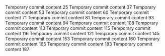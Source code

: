 Temporary commit content 25
Temporary commit content 37
Temporary commit content 53
Temporary commit content 60
Temporary commit content 71
Temporary commit content 81
Temporary commit content 93
Temporary commit content 94
Temporary commit content 108
Temporary commit content 113
Temporary commit content 115
Temporary commit content 116
Temporary commit content 121
Temporary commit content 145
Temporary commit content 153
Temporary commit content 160
Temporary commit content 165
Temporary commit content 183
Temporary commit content 187
